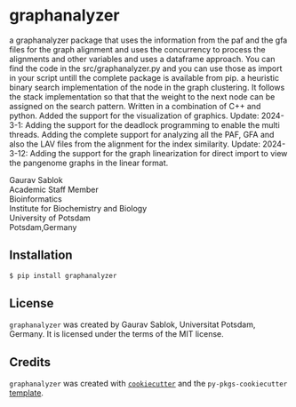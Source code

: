 # graphanalyzer

a graphanalyzer package that uses the information from the paf and the gfa files for the graph alignment and uses the concurrency to process the alignments and other variables and uses a dataframe approach. You can find the code in the src/graphanalyzer.py and you can use those as import in your script untill the complete package is available from pip. a heuristic binary search implementation of the node in the graph clustering. It follows the stack implementation so that that the weight to the next node can be assigned on the search pattern. Written in a combination of C++ and python. Added the support for the visualization of graphics. Update: 2024-3-1: Adding the support for the deadlock programming to enable the multi threads. Adding the complete support for analyzing all the PAF, GFA  and also the LAV files from the alignment for the index similarity. 
Update: 2024-3-12: Adding the support for the graph linearization for direct import to view the pangenome graphs in the linear format. 

Gaurav Sablok \
Academic Staff Member \
Bioinformatics \
Institute for Biochemistry and Biology \
University of Potsdam \
Potsdam,Germany 

## Installation
```bash
$ pip install graphanalyzer
```
## License
`graphanalyzer` was created by Gaurav Sablok, Universitat Potsdam, Germany. It is licensed under the terms of the MIT license.
## Credits
`graphanalyzer` was created with [`cookiecutter`](https://cookiecutter.readthedocs.io/en/latest/) and the `py-pkgs-cookiecutter` [template](https://github.com/py-pkgs/py-pkgs-cookiecutter).
